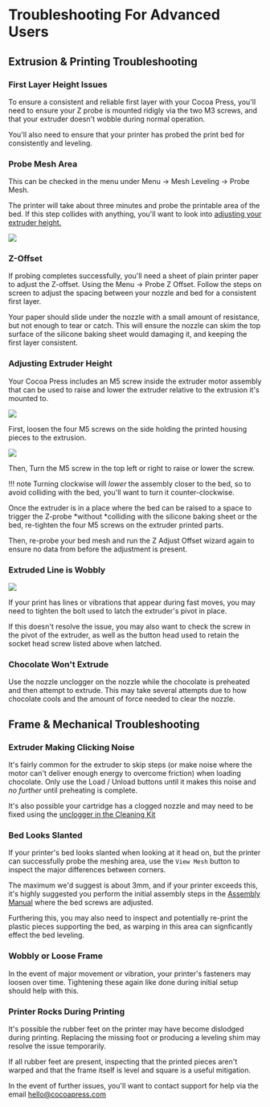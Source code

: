 # Troubleshooting For Advanced Users

## Extrusion & Printing Troubleshooting

### First Layer Height Issues

To ensure a consistent and reliable first layer with your Cocoa Press, you'll need to ensure your Z probe is mounted ridigly via the two M3 screws, and that your extruder doesn't wobble during normal operation.

You'll also need to ensure that your printer has probed the print bed for consistently and leveling.  

### Probe Mesh Area

This can be checked in the menu under Menu -> Mesh Leveling -> Probe Mesh.

The printer will take about three minutes and probe the printable area of the bed.  If this step collides with anything, you'll want to look into [adjusting your extruder height.](#adjusting-extruder-height)

![](../img/printer/probing_mesh_main_menu.jpg)

### Z-Offset

If probing completes successfully, you'll need a sheet of plain printer paper to adjust the Z-offset.  Using the Menu -> Probe Z Offset.  Follow the steps on screen to adjust the spacing between your nozzle and bed for a consistent first layer.

Your paper should slide under the nozzle with a small amount of resistance, but not enough to tear or catch. This will ensure the nozzle can skim the top surface of the silicone baking sheet would damaging it, and keeping the first layer consistent.

### Adjusting Extruder Height

Your Cocoa Press includes an M5 screw inside the extruder motor assembly that can be used to raise and lower the extruder relative to the extrusion it's mounted to.

![](../img/printer/render_extruder_adjustment_m5.png)

First, loosen the four M5 screws on the side holding the printed housing pieces to the extrusion.

![](../img/troubleshooting/move_extruder_screw.jpg)

Then, Turn the M5 screw in the top left or right to raise or lower the screw.  

!!! note
    Turning clockwise will *lower* the assembly closer to the bed, so to avoid colliding with the bed, you'll want to turn it counter-clockwise.

Once the extruder is in a place where the bed can be raised to a space to trigger the Z-probe *without *colliding with the silicone baking sheet or the bed, re-tighten the four M5 screws on the extruder printed parts.

Then, re-probe your bed mesh and run the Z Adjust Offset wizard again to ensure no data from before the adjustment is present.

### Extruded Line is Wobbly

![](../img/troubleshooting/extruder_latch_wobbly_print.jpg)

If your print has lines or vibrations that appear during fast moves, you may need to tighten the bolt used to latch the extruder's pivot in place.

<!-- add close-up photo of extruder pivot -->

If this doesn't resolve the issue, you may also want to check the screw in the pivot of the extruder, as well as the button head used to retain the socket head screw listed above when latched.

### Chocolate Won't Extrude

Use the nozzle unclogger on the nozzle while the chocolate is preheated and then attempt to extrude.  This may take several attempts due to how chocolate cools and the amount of force needed to clear the nozzle.

## Frame & Mechanical Troubleshooting

### Extruder Making Clicking Noise

It's fairly common for the extruder to skip steps (or make noise where the motor can't deliver enough energy to overcome friction) when loading chocolate. Only use the Load / Unload buttons until it makes this noise and *no further* until preheating is complete.  

It's also possible your cartridge has a clogged nozzle and may need to be fixed using the [unclogger in the Cleaning Kit](https://cocoapress.com/products/cleaning-tools) 

### Bed Looks Slanted

If your printer's bed looks slanted when looking at it head on, but the printer can successfully probe the meshing area, use the `View Mesh` button to inspect the major differences between corners. 

<!-- TODO add photo of "view mesh" button -->

The maximum we'd suggest is about 3mm, and if your printer exceeds this, it's highly suggested you perform the initial assembly steps in the [Assembly Manual](../Assembly/index.md) where the bed screws are adjusted.

<!-- TODO add photo of warped bed supports vs good ones -->

Furthering this, you may also need to inspect and potentially re-print the plastic pieces supporting the bed, as warping in this area can signficantly effect the bed leveling.

### Wobbly or Loose Frame

In the event of major movement or vibration, your printer's fasteners may loosen over time.  Tightening these again like done during initial setup should help with this.

### Printer Rocks During Printing

It's possible the rubber feet on the printer may have become dislodged during printing.  Replacing the missing foot or producing a leveling shim may resolve the issue temporarily.

If all rubber feet are present, inspecting that the printed pieces aren't warped and that the frame itself is level and square is a useful mitigation.

In the event of further issues, you'll want to contact support for help via the email <a href="mailto:hello@cocoapress.com">hello@cocoapress.com</a>